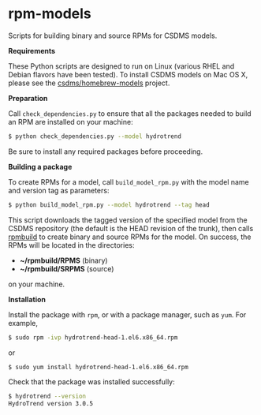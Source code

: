 rpm-models
==========

Scripts for building binary and source RPMs for CSDMS models.

**Requirements**

These Python scripts are designed to run on Linux
(various RHEL and Debian flavors have been tested).
To install CSDMS models on Mac OS X,
please see the
[csdms/homebrew-models](https://github.com/csdms/homebrew-models)
project.

**Preparation**

Call `check_dependencies.py`
to ensure that all the packages needed to build an RPM
are installed on your machine:

```bash
$ python check_dependencies.py --model hydrotrend
```

Be sure to install any required packages before proceeding.

**Building a package**

To create RPMs for a model,
call `build_model_rpm.py` with the model name and 
version tag as parameters:

```bash
$ python build_model_rpm.py --model hydrotrend --tag head
```

This script
downloads the tagged version of the specified model from the
CSDMS repository (the default is the HEAD revision of the trunk),
then calls
[rpmbuild](http://www.rpm.org/max-rpm-snapshot/rpmbuild.8.html)
to create binary and source RPMs for the model.
On success,
the RPMs will be located in the directories:

* **~/rpmbuild/RPMS** (binary)
* **~/rpmbuild/SRPMS** (source)

on your machine.

**Installation**

Install the package with `rpm`,
or with a package manager, such as `yum`.
For example,

```bash
$ sudo rpm -ivp hydrotrend-head-1.el6.x86_64.rpm
```

or

```bash
$ sudo yum install hydrotrend-head-1.el6.x86_64.rpm
```

Check that the package was installed successfully:

```bash
$ hydrotrend --version
HydroTrend version 3.0.5
```


